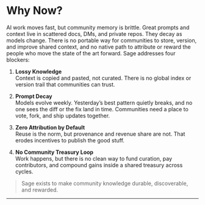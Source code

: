 # Why Now?

AI work moves fast, but community memory is brittle. Great prompts and context live in scattered docs, DMs, and private repos. They decay as models change. There is no portable way for communities to store, version, and improve shared context, and no native path to attribute or reward the people who move the state of the art forward. Sage addresses four blockers:

1.  **Lossy Knowledge**  
    Context is copied and pasted, not curated. There is no global index or version trail that communities can trust.

2.  **Prompt Decay**  
    Models evolve weekly. Yesterday’s best pattern quietly breaks, and no one sees the diff or the fix land in time. Communities need a place to vote, fork, and ship updates together.

3.  **Zero Attribution by Default**  
    Reuse is the norm, but provenance and revenue share are not. That erodes incentives to publish the good stuff.

4.  **No Community Treasury Loop**  
    Work happens, but there is no clean way to fund curation, pay contributors, and compound gains inside a shared treasury across cycles.

> Sage exists to make community knowledge durable, discoverable, and rewarded.

---
